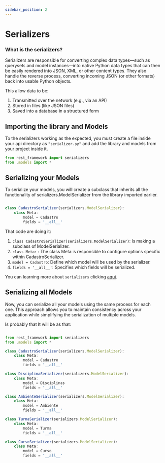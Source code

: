 ```yaml
---
sidebar_position: 2
---
```


# Serializers

### What is the serializers?

Serializers are responsible for converting complex data types—such as querysets and model instances—into native Python data types that can then be easily rendered into JSON, XML, or other content types. They also handle the reverse process, converting incoming JSON (or other formats) back into usable Python objects.

This allow data to be:

  1. Transmitted over the network (e.g., via an API)
  2. Stored in files (like JSON files)
  3. Saved into a database in a structured form

## Importing the library and Models

To the serializers working as the expected, you must create a file inside your api directory as `"serializer.py"` 
and add the library and models from your project inside it.

```jsx title="back/api/serializer.py"
from rest_framework import serializers
from .models import *

````

## Serializing your Models

To serialize your models, you will create a subclass that inherits all the functionality of serializers.ModelSerializer from the library imported earlier.

```jsx title="back/api/serializer.py"

class CadastroSerializer(serializers.ModelSerializer): 
    class Meta: 
        model = Cadastro
        fields = '__all__'

````


That code are doing it:

  1. `class CadastroSerializer(serializers.ModelSerializer)`: Is making a subclass of ModelSerializer.
  2. `class Meta:` : The class Meta is responsible to configure options specific within CadastroSerializer.
  3. `model = Cadastro`: Define which model will be used by the serializer.
  3. `fields = '__all__'`: Specifies which fields will be serialized.

You can learning more about `serializers` clicking [aqui](https://www.django-rest-framework.org/api-guide/serializers/).



## Serializing all Models

Now, you can serialize all your models using the same process for each one. This approach allows you to maintain consistency across your application while simplifying the serialization of multiple models.  

Is probably that It will be as that:

```jsx title="back/api/serializer.py"

from rest_framework import serializers
from .models import *

class CadastroSerializer(serializers.ModelSerializer):
    class Meta:
        model = Cadastro
        fields = '__all__'

class DisciplinaSerializer(serializers.ModelSerializer):
    class Meta:
        model = Disciplinas
        fields = '__all__'

class AmbienteSerializer(serializers.ModelSerializer):
    class Meta:
        model = Ambiente
        fields = '__all__'

class TurmaSerializer(serializers.ModelSerializer):
    class Meta:
        model = Turma
        fields = '__all__'

class CursoSerializer(serializers.ModelSerializer):
    class Meta:
        model = Curso
        fields = '__all__'


````





